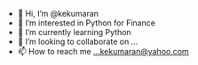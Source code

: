 - 👋 Hi, I’m @kekumaran
- 👀 I’m interested in Python for Finance
- 🌱 I’m currently learning Python
- 💞️ I’m looking to collaborate on ...
- 📫 How to reach me ...kekumaran@yahoo.com

<!---
kekumaran/kekumaran is a ✨ special ✨ repository because its `README.md` (this file) appears on your GitHub profile.
You can click the Preview link to take a look at your changes.
--->
